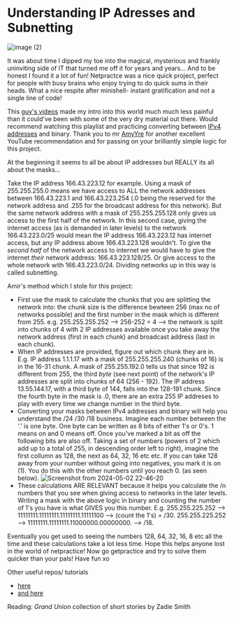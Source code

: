 # Understanding IP Adresses and Subnetting

![image (2)](https://github.com/lbarry9/42/assets/127246677/1fb3c669-7b09-4621-bcc6-a9a90d9f93f8)

It was about time I dipped my toe into the magical, mysterious and frankly uninviting side of IT that turned me off it for years and years... And to be honest I found it a lot of fun! Netpractce was a nice quick project, perfect for people with busy brains who enjoy trying to do quick sums in their heads. What a nice respite after minishell- instant gratification and not a single line of code!

This [guy's videos](https://www.youtube.com/watch?v=5WfiTHiU4x8&list=PLIhvC56v63IKrRHh3gvZZBAGvsvOhwrRF&index=1) made my intro into this world much much less painful than it could've been with some of the very dry material out there. Would recommend watching this playlist and practicing converting between [IPv4 addresses](https://medium.com/coding-in-simple-english/a-beginners-guide-to-ipv4-and-ipv6-anatomy-fcc9444b0d4d) and binary. Thank you to mr [AmyYre](https://github.com/AmYre) for another excellent YouTube recommendation and for passing on your brilliantly simple logic for this project.

At the beginning it seems to all be about IP addresses but REALLY its all about the masks...

Take the IP address 166.43.223.12 for example. Using a mask of 255.255.255.0 means we have access to ALL the network addresses between 166.43.223.1 and 166.43.223.254 (.0 being the reserved for the network address and .255 for the broadcast address for this network). But the same network address with a mask of 255.255.255.128 only gives us access to the first half of the network. In this second case, giving the internet access (as is demanded in later levels) to the network 166.43.223.0/25 would mean the IP address 166.43.223.12 has internet access, but any IP address above 166.43.223.128 wouldn't. To give the _second half_ of the network access to internet we would have to give the internet _their_ network address: 166.43.223.128/25. Or give access to the whole network with 166.43.223.0/24. Dividing networks up in this way is called subnetting.

Amir's method which I stole for this project:
- First use the mask to calculate the chunks that you are splitting the network into: the chunk size is the difference bewteen 256 (max no of networks possible) and the first number in the mask which is different from 255. e.g. 255.255.255.252 --> 256-252 = 4 --> the network is split into chunks of 4 with 2 IP addresses available once you take away the network address (first in each chunk) and broadcast address (last in each chunk). 
- When IP addresses are provided, figure out which chunk they are in. E.g. IP address 1.1.1.17 with a mask of 255.255.255.240 (chunks of 16) is in the 16-31 chunk. A mask of 255.255.192.0 tells us that since 192 is different from 255, the third _byte_ (see next point) of the network's IP addresses are split into chunks of 64 (256 - 192). The IP address 13.55.144.17, with a third byte of 144, falls into the 128-191 chunk. Since the fourth byte in the mask is .0, there are an extra 255 IP addreses to play with every time we change number in the third byte. 
- Converting your masks between IPv4 addresses and binary will help you understand the /24 /30 /18 business. Imagine each number between the '.' is one byte. One byte can be written as 8 bits of either 1's or 0's. 1 means on and 0 means off. Once you've marked a bit as off the following bits are also off. Taking a set of numbers (powers of 2 which add up to a total of 255, in descending order left to right), imagine the first collumn as 128, the next as 64, 32, 16 etc etc. If you can take 128 away from your number without going into negatives, you mark it is on (1). You do this with the other numbers until you reach 0. (as seen below).
![Screenshot from 2024-05-02 22-46-20](https://github.com/lbarry9/42/assets/127246677/e59898c1-be85-4ba6-a581-3e4103870e11)
- These calculations ARE RELEVANT because it helps you calculate the /n numbers that you see when giving access to networks in the later levels. Writing a mask with the above logic in binary and counting the number of 1's you have is what GIVES you this number. E.g. 255.255.225.252 --> 11111111.11111111.11111111.11111100 --> (count the 1's) = /30. 255.255.225.252 --> 11111111.11111111.11000000.00000000. --> /18.

Eventually you get used to seeing the numbers 128, 64, 32, 16, 8 etc all the time and these calculations take a lot less time. Hope this helps anyone lost in the world of netpractice! Now go getpractice and try to solve them quicker than your pals! Have fun xo

Other useful repos/ tutorials
- [here](https://github.com/tblaase/Net_Practice?tab=readme-ov-file)
- [and here](https://github.com/lpaube/NetPractice)

Reading: _Grand Union_ collection of short stories by Zadie Smith
